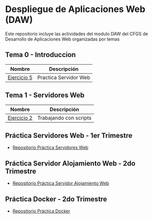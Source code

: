# Despliegue de Aplicaciones Web (DAW)
Este repositorio incluye las actividades del modulo DAW del CFGS de Desarrollo de Aplicaciones Web organizadas por temas

## Tema 0 - Introduccion

| Nombre | Descripción |
| ------ | ----------- |
| [Ejercicio 5](/tema0/ejercicio5) | Practica Servidor Web |

## Tema 1 - Servidores Web

| Nombre | Descripción |
| ------ | ----------- |
| [Ejercicio 2](/tema1/ejercicio2) | Trabajando con scripts |

## Práctica Servidores Web - 1er Trimestre

- [Repositorio Práctica Servidores Web](https://github.com/davip95/Practica-Servidores-Web.git)

## Práctica Servidor Alojamiento Web - 2do Trimestre

- [Repositorio Práctica Servidor Alojamiento Web](https://github.com/davip95/Practica-Servidor-Alojamiento-Web-2-Trim-.git)

## Práctica Docker - 2do Trimestre

- [Repositorio Práctica Docker](https://github.com/davip95/Practica-Docker.git)
